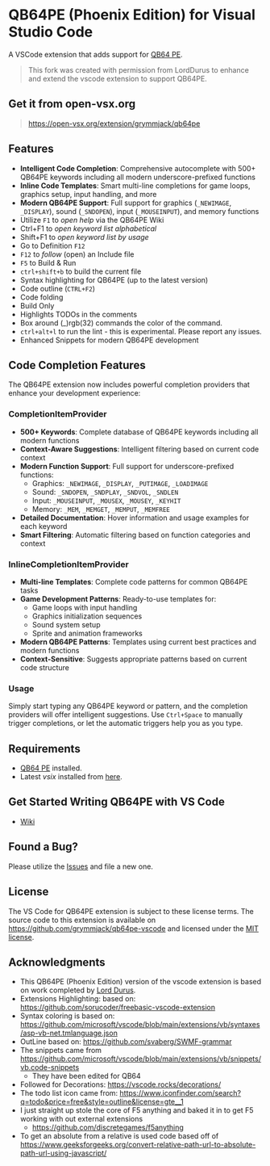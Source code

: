 # QB64PE (Phoenix Edition) for Visual Studio Code

A VSCode extension that adds support for [QB64 PE](https://www.qb64phoenix.com).

> This fork was created with permission from LordDurus to enhance and extend the vscode extension to support QB64PE.

## Get it from open-vsx.org
> https://open-vsx.org/extension/grymmjack/qb64pe

## Features

- **Intelligent Code Completion**: Comprehensive autocomplete with 500+ QB64PE keywords including all modern underscore-prefixed functions
- **Inline Code Templates**: Smart multi-line completions for game loops, graphics setup, input handling, and more
- **Modern QB64PE Support**: Full support for graphics (`_NEWIMAGE`, `_DISPLAY`), sound (`_SNDOPEN`), input (`_MOUSEINPUT`), and memory functions
- Utilize `F1` to _open help_ via the QB64PE Wiki
- Ctrl+F1 to _open keyword list alphabetical_
- Shift+F1 to _open keyword list by usage_
- Go to Definition `F12`
- `F12` to _follow_ (open) an Include file
- `F5` to Build & Run
- `ctrl+shift+b` to build the current file
- Syntax highlighting for QB64PE (up to the latest version)
- Code outline (`CTRL+F2`)
- Code folding
- Build Only
- Highlights TODOs in the comments
- Box around (\_)rgb(32) commands the color of the command.
- `ctrl+alt+l` to run the lint - this is experimental. Please report any issues.
- Enhanced Snippets for modern QB64PE development

## Code Completion Features

The QB64PE extension now includes powerful completion providers that enhance your development experience:

### CompletionItemProvider

- **500+ Keywords**: Complete database of QB64PE keywords including all modern functions
- **Context-Aware Suggestions**: Intelligent filtering based on current code context
- **Modern Function Support**: Full support for underscore-prefixed functions:
  - Graphics: `_NEWIMAGE`, `_DISPLAY`, `_PUTIMAGE`, `_LOADIMAGE`
  - Sound: `_SNDOPEN`, `_SNDPLAY`, `_SNDVOL`, `_SNDLEN`
  - Input: `_MOUSEINPUT`, `_MOUSEX`, `_MOUSEY`, `_KEYHIT`
  - Memory: `_MEM`, `_MEMGET`, `_MEMPUT`, `_MEMFREE`
- **Detailed Documentation**: Hover information and usage examples for each keyword
- **Smart Filtering**: Automatic filtering based on function categories and context

### InlineCompletionItemProvider

- **Multi-line Templates**: Complete code patterns for common QB64PE tasks
- **Game Development Patterns**: Ready-to-use templates for:
  - Game loops with input handling
  - Graphics initialization sequences
  - Sound system setup
  - Sprite and animation frameworks
- **Modern QB64PE Patterns**: Templates using current best practices and modern functions
- **Context-Sensitive**: Suggests appropriate patterns based on current code structure

### Usage

Simply start typing any QB64PE keyword or pattern, and the completion providers will offer intelligent suggestions. Use `Ctrl+Space` to manually trigger completions, or let the automatic triggers help you as you type.

## Requirements

- [QB64 PE](https://www.qb64phoenix.com) installed.
- Latest _vsix_ installed from [here](https://github.com/grymmjack/qb64pe-vscode/tree/main/releases).

## Get Started Writing QB64PE with VS Code

- [Wiki](https://qb64phoenix.com/qb64wiki)

## Found a Bug?

Please utilize the [Issues](https://github.com/grymmjack/qb64pe-vscode/issues) and file a new one.

## License

The VS Code for QB64PE extension is subject to these license terms. The source code to this extension is available on https://github.com/grymmjack/qb64pe-vscode and licensed under the [MIT license](https://github.com/grymmjack/qb64pe-vscode/blob/main/LICENSE).

## Acknowledgments

- This QB64PE (Phoenix Edition) version of the vscode extension is based on work completed by [Lord Durus](https://github.com/grymmjack/qb64pe-vscode/commits?author=LordDurus).
- Extensions Highlighting: based on: https://github.com/sorucoder/freebasic-vscode-extension
- Syntax coloring is based on: https://github.com/microsoft/vscode/blob/main/extensions/vb/syntaxes/asp-vb-net.tmlanguage.json
- OutLine based on: https://github.com/svaberg/SWMF-grammar
- The snippets came from https://github.com/microsoft/vscode/blob/main/extensions/vb/snippets/vb.code-snippets
  - They have been edited for QB64
- Followed for Decorations: https://vscode.rocks/decorations/
- The todo list icon came from: https://www.iconfinder.com/search?q=todo&price=free&style=outline&license=gte__1
- I just straight up stole the core of F5 anything and baked it in to get F5 working with out external extensions
  - https://github.com/discretegames/f5anything
- To get an absolute from a relative is used code based off of https://www.geeksforgeeks.org/convert-relative-path-url-to-absolute-path-url-using-javascript/
